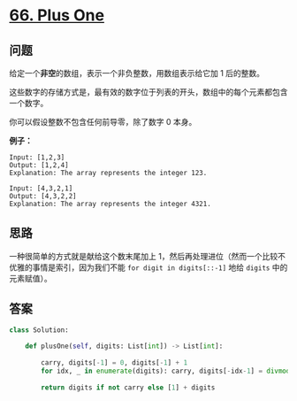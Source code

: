 # [66. Plus One](https://leetcode.com/problems/plus-one/)

## 问题

给定一个**非空**的数组，表示一个非负整数，用数组表示给它加 1 后的整数。

这些数字的存储方式是，最有效的数字位于列表的开头，数组中的每个元素都包含一个数字。

你可以假设整数不包含任何前导零，除了数字 0 本身。

**例子：**

```
Input: [1,2,3]
Output: [1,2,4]
Explanation: The array represents the integer 123.

Input: [4,3,2,1]
Output: [4,3,2,2]
Explanation: The array represents the integer 4321.
```

## 思路

一种很简单的方式就是献给这个数末尾加上 1，然后再处理进位（然而一个比较不优雅的事情是索引，因为我们不能 `for digit in digits[::-1]` 地给 `digits` 中的元素赋值）。


## 答案

```python
class Solution:
    
    def plusOne(self, digits: List[int]) -> List[int]:
        
        carry, digits[-1] = 0, digits[-1] + 1
        for idx, _ in enumerate(digits): carry, digits[-idx-1] = divmod(digits[-idx-1] + carry, 10)
            
        return digits if not carry else [1] + digits
```